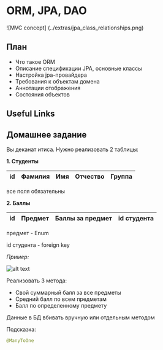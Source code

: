 # ORM, JPA, DAO

![MVC concept] (../extras/jpa_class_relationships.png)

## План
* Что такое ORM
* Описание спецификации JPA, основные классы
* Настройка jpa-провайдера
* Требования к объектам домена
* Аннотации отображения
* Состояния объектов

## Useful Links

## Домашнее задание


Вы деканат итиса. Нужно реализовать 2 таблицы:

**1. Студенты** 

id            | Фамилия     | Имя  | Отчество     |Группа       
------------- |-------------| -----|--------------|--------------
 
 все поля обязательны

**2. Баллы**
 
id    | Предмет |	Баллы за предмет	| id студента 
------|---------|------------------|-------------

 предмет - Enum
 
 id студента - foreign key

 *Пример:*

![alt text](https://cs7064.vk.me/c623423/v623423189/4a57f/Buwck_8BknA.jpg "fuck")


Реализовать 3 метода: 
 - Свой суммарный балл за все предметы
 - Средний балл по всем предметам
 - Балл по определенному предмету

Данные в БД вбивать вручную или отдельным методом 
 
Подсказка:
 ````Java
 @ManyToOne
````
